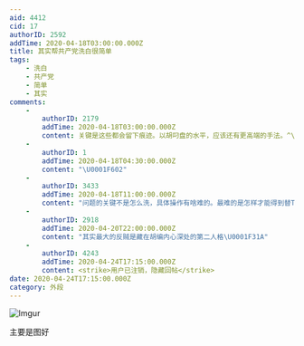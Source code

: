 ```yaml
---
aid: 4412
cid: 17
authorID: 2592
addTime: 2020-04-18T03:00:00.000Z
title: 其实帮共产党洗白很简单
tags:
    - 洗白
    - 共产党
    - 简单
    - 其实
comments:
    -
        authorID: 2179
        addTime: 2020-04-18T03:00:00.000Z
        content: 关键是这些都会留下痕迹。以胡叼盘的水平，应该还有更高端的手法。^\_^
    -
        authorID: 1
        addTime: 2020-04-18T04:30:00.000Z
        content: "\U0001F602"
    -
        authorID: 3433
        addTime: 2020-04-18T11:00:00.000Z
        content: "问题的关键不是怎么洗，具体操作有啥难的。最难的是怎样才能得到替TG洗还能有效果的资格啊\U0001F602"
    -
        authorID: 2918
        addTime: 2020-04-20T22:00:00.000Z
        content: "其实最大的反贼是藏在胡编内心深处的第二人格\U0001F31A"
    -
        authorID: 4243
        addTime: 2020-04-24T17:15:00.000Z
        content: <strike>用户已注销，隐藏回帖</strike>
date: 2020-04-24T17:15:00.000Z
category: 外段
---
```


![Imgur](https://i.imgur.com/guTcInC.jpg)

主要是图好
